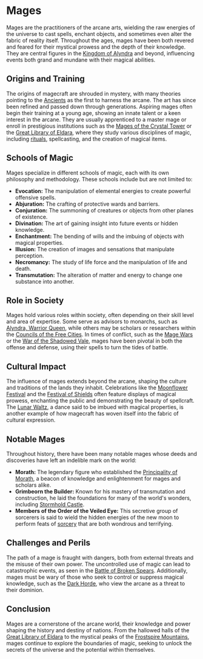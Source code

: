 # Mages

Mages are the practitioners of the arcane arts, wielding the raw energies of the universe to cast spells, enchant objects, and sometimes even alter the fabric of reality itself. Throughout the ages, mages have been both revered and feared for their mystical prowess and the depth of their knowledge. They are central figures in the [Kingdom of Alyndra](Kingdom%20of%20Alyndra.md) and beyond, influencing events both grand and mundane with their magical abilities.

## Origins and Training

The origins of magecraft are shrouded in mystery, with many theories pointing to the [Ancients](Ancients.md) as the first to harness the arcane. The art has since been refined and passed down through generations. Aspiring mages often begin their training at a young age, showing an innate talent or a keen interest in the arcane. They are usually apprenticed to a master mage or enroll in prestigious institutions such as the [Mages of the Crystal Tower](Mages%20of%20the%20Crystal%20Tower.md) or the [Great Library of Eldara](Great%20Library%20of%20Eldara.md), where they study various disciplines of magic, including [rituals](Rituals.md), spellcasting, and the creation of magical items.

## Schools of Magic

Mages specialize in different schools of magic, each with its own philosophy and methodology. These schools include but are not limited to:

- **Evocation:** The manipulation of elemental energies to create powerful offensive spells.
- **Abjuration:** The crafting of protective wards and barriers.
- **Conjuration:** The summoning of creatures or objects from other planes of existence.
- **Divination:** The art of gaining insight into future events or hidden knowledge.
- **Enchantment:** The bending of wills and the imbuing of objects with magical properties.
- **Illusion:** The creation of images and sensations that manipulate perception.
- **Necromancy:** The study of life force and the manipulation of life and death.
- **Transmutation:** The alteration of matter and energy to change one substance into another.

## Role in Society

Mages hold various roles within society, often depending on their skill level and area of expertise. Some serve as advisors to monarchs, such as [Alyndra, Warrior Queen](Alyndra%2C%20Warrior%20Queen.md), while others may be scholars or researchers within the [Councils of the Free Cities](Councils%20of%20the%20Free%20Cities.md). In times of conflict, such as the [Mage Wars](Mage%20Wars.md) or the [War of the Shadowed Vale](War%20of%20the%20Shadowed%20Vale.md), mages have been pivotal in both the offense and defense, using their spells to turn the tides of battle.

## Cultural Impact

The influence of mages extends beyond the arcane, shaping the culture and traditions of the lands they inhabit. Celebrations like the [Moonflower Festival](Moonflower%20Festival.md) and the [Festival of Shields](Festival%20of%20Shields.md) often feature displays of magical prowess, enchanting the public and demonstrating the beauty of spellcraft. The [Lunar Waltz](Lunar%20Waltz.md), a dance said to be imbued with magical properties, is another example of how magecraft has woven itself into the fabric of cultural expression.

## Notable Mages

Throughout history, there have been many notable mages whose deeds and discoveries have left an indelible mark on the world:

- **Morath:** The legendary figure who established the [Principality of Morath](Principality%20of%20Morath.md), a beacon of knowledge and enlightenment for mages and scholars alike.
- **Grimbeorn the Builder:** Known for his mastery of transmutation and construction, he laid the foundations for many of the world's wonders, including [Stormhold Castle](Stormhold%20Castle.md).
- **Members of the Order of the Veiled Eye:** This secretive group of sorcerers is said to wield the hidden energies of the new moon to perform feats of [sorcery](Sorcery.md) that are both wondrous and terrifying.

## Challenges and Perils

The path of a mage is fraught with dangers, both from external threats and the misuse of their own power. The uncontrolled use of magic can lead to catastrophic events, as seen in the [Battle of Broken Spears](Battle%20of%20Broken%20Spears.md). Additionally, mages must be wary of those who seek to control or suppress magical knowledge, such as the [Dark Horde](Dark%20Horde.md), who view the arcane as a threat to their dominion.

## Conclusion

Mages are a cornerstone of the arcane world, their knowledge and power shaping the history and destiny of nations. From the hallowed halls of the [Great Library of Eldara](Great%20Library%20of%20Eldara.md) to the mystical peaks of the [Frostspire Mountains](Frostspire%20Mountains.md), mages continue to explore the boundaries of magic, seeking to unlock the secrets of the universe and the potential within themselves.